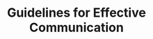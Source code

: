 ---
title: Guidelines for Effective Communication
permalink: /effective-communication
sidebar:
    nav: manuals
---
